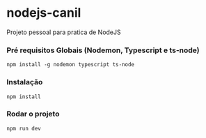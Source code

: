 # nodejs-canil
Projeto pessoal para pratica de NodeJS

### Pré requisitos Globais (Nodemon, Typescript e ts-node)
`npm install -g nodemon typescript ts-node`

### Instalação
`npm install`

### Rodar o projeto
`npm run dev`

